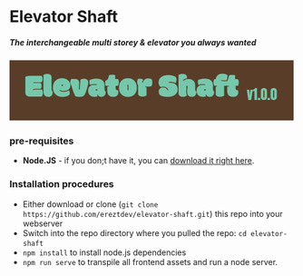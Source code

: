 # Elevator Shaft
##### The interchangeable multi storey & elevator you always wanted 
![](https://github.com//ereztdev/elevator-shaft/blob/master/src/assets/splasher.png?raw=true)
### pre-requisites
- **Node.JS** -  if you don;t have it, you can [download it right here](https://nodejs.org/dist/v12.16.2/node-v12.16.2-x64.msi).

### Installation procedures
* Either download or clone (`git clone https://github.com/ereztdev/elevator-shaft.git`) this repo into your webserver 
* Switch into the repo directory where you pulled the repo: `cd elevator-shaft`
* `npm install` to install node.js dependencies
* `npm run serve` to transpile all frontend assets and run a node server.
